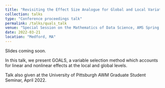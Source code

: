 ```yaml
---
title: "Revisiting the Effect Size Analogue for Global and Local Variation"
collection: talks
type: "Conference proceedings talk"
permalink: /talks/quals_talk
venue: "Special Session on the Mathematics of Data Science, AMS Spring Eastern Sectional Meetings, Tufts University"
date: 2022-03-21
location: "Medford, MA"
---
```


Slides coming soon.

In this talk, we present GOALS, a variable selection method which accounts for linear and nonlinear effects at the local and global levels.

Talk also given at the University of Pittsburgh AWM Graduate Student Seminar, April 2022.
